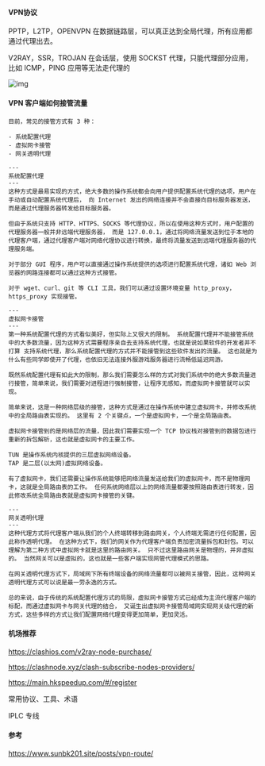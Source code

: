 #### VPN协议

PPTP，L2TP，OPENVPN 在数据链路层，可以真正达到全局代理，所有应用都通过代理出去。

V2RAY，SSR，TROJAN 在会话层，使用 SOCKST 代理，只能代理部分应用，比如 ICMP，PING 应用等无法走代理的



![img](https://pic4.zhimg.com/v2-33316d44a63e60a878876de8fe320bcb_r.jpg)



#### VPN 客户端如何接管流量

```
目前，常见的接管方式有 3 种：

- 系统配置代理
- 虚拟网卡接管
- 网关透明代理

---
系统配置代理
---
这种方式是最易实现的方式，绝大多数的操作系统都会向用户提供配置系统代理的选项，用户在手动或自动配置系统代理后， 向 Internet 发出的网络连接并不会直接向目标服务器发送，而是通过代理服务器转发给目标服务器。

但由于系统只支持 HTTP、HTTPS、SOCKS 等代理协议，所以在使用这种方式时，用户配置的代理服务器一般并非远端代理服务器， 而是 127.0.0.1，通过将网络流量发送到位于本地的代理客户端，通过代理客户端对网络代理协议进行转换，最终将流量发送到远端代理服务器的代理服务端。

对于部分 GUI 程序，用户可以直接通过操作系统提供的选项进行配置系统代理，诸如 Web 浏览器的网路连接都可以通过这种方式接管。

对于 wget、curl、git 等 CLI 工具，我们可以通过设置环境变量 http_proxy，https_proxy 实现接管。

---
虚拟网卡接管
---
第一种系统配置代理的方式看似美好，但实际上又很大的限制。 系统配置代理并不能接管系统中的大多数流量，因为这种方式需要程序亲自去支持系统代理，也就是说如果软件的开发者并不打算 支持系统代理，那么系统配置代理的方式并不能接管到这些软件发出的流量。 这也就是为什么有些同学即使开了代理，也依旧无法连接外服游戏服务器进行流畅低延迟网游。

既然系统配置代理有如此大的限制，那么我们需要怎么样的方式对我们系统中的绝大多数流量进行接管，简单来说，我们需要对进程进行强制接管，让程序无感知，而虚拟网卡接管就可以实现。

简单来说，这是一种网络层级的接管，这种方式是通过在操作系统中建立虚拟网卡，并修改系统中的全局路由表实现的。 这里有 2 个关键点，一个是虚拟网卡，一个是全局路由表。

虚拟网卡接管到的是网络层的流量，因此我们需要实现一个 TCP 协议栈对接管到的数据包进行重新的拆包解析，这也就是虚拟网卡的主要工作。

TUN 是操作系统内核提供的三层虚拟网络设备。
TAP 是二层(以太网)虚拟网络设备。

有了虚拟网卡，我们还需要让操作系统能够把网络流量发送给我们的虚拟网卡，而不是物理网卡，这就是全局路由表的工作。 任何系统网络层以上的网络流量都要按照路由表进行转发，因此修改系统全局路由表就是虚拟网卡接管的关键。

---
网关透明代理
---
这种代理方式将代理客户端从我们的个人终端转移到路由网关，个人终端无需进行任何配置，因此称作透明代理。 在这种方式下，我们的网关作为代理客户端负责加密流量拆包和封包。可以理解为第二种方式中虚拟网卡就是这里的路由网关。 只不过这里路由网关是物理的，并非虚拟的。 当然网关可以是虚拟的，这也就是一些客户端实现网管代理模式的思路。

在网关透明代理方式下，局域网下所有终端设备的网络流量都可以被网关接管，因此，这种网关透明代理方式可以说是最一劳永逸的方式。

总的来说，由于传统的系统配置代理方式的局限，虚拟网卡接管方式已经成为主流代理客户端的标配，而通过虚拟网卡与网关代理的结合， 又诞生出虚拟网卡接管局域网实现网关级代理的新方式，这些多样的方式让我们配置网络代理变得更加简单，更加灵活。
```



#### 机场推荐

https://clashios.com/v2ray-node-purchase/

https://clashnode.xyz/clash-subscribe-nodes-providers/

https://main.hkspeedup.com/#/register



常用协议、工具、术语

IPLC 专线



#### 参考

https://www.sunbk201.site/posts/vpn-route/